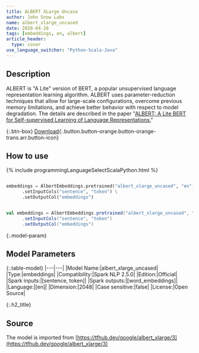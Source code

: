 ```yaml
---
title: ALBERT XLarge Uncase
author: John Snow Labs
name: albert_xlarge_uncased
date: 2020-04-28
tags: [embeddings, en, albert]
article_header:
  type: cover
use_language_switcher: "Python-Scala-Java"
---
```


## Description
ALBERT is "A Lite" version of BERT, a popular unsupervised language representation learning algorithm. ALBERT uses parameter-reduction techniques that allow for large-scale configurations, overcome previous memory limitations, and achieve better behavior with respect to model degradation. The details are described in the paper "[ALBERT: A Lite BERT for Self-supervised Learning of Language Representations.](https://arxiv.org/abs/1909.11942)"

{:.btn-box}
[Download](https://s3.amazonaws.com/auxdata.johnsnowlabs.com/public/models/albert_xlarge_uncased_en_2.5.0_2.4_1588073443653.zip){:.button.button-orange.button-orange-trans.arr.button-icon}

## How to use

{% include programmingLanguageSelectScalaPython.html %}

```python

embeddings = AlbertEmbeddings.pretrained("albert_xlarge_uncased", "en") \
      .setInputCols("sentence", "token") \
      .setOutputCol("embeddings")
```

```scala

val embeddings = AlbertEmbeddings.pretrained("albert_xlarge_uncased", "en")
      .setInputCols("sentence", "token")
      .setOutputCol("embeddings")
```

{:.model-param}
## Model Parameters

{:.table-model}
|---|---|
|Model Name:|albert_xlarge_uncased|
|Type:|embeddings|
|Compatibility:|Spark NLP 2.5.0|
|Edition:|Official|
|Spark inputs:|[sentence, token]|
|Spark outputs:|[word_embeddings]|
|Language:|[en]|
|Dimension:|2048|
|Case sensitive:|false|
|License:|Open Source|

{:.h2_title}
## Source
The model is imported from [https://tfhub.dev/google/albert_xlarge/3](https://tfhub.dev/google/albert_xlarge/3)
